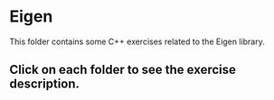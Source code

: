 # Eigen

This folder contains some C++ exercises related to the Eigen library.

## Click on each folder to see the exercise description.
